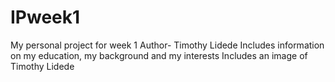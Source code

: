 # IPweek1
My personal project for week 1
Author- Timothy Lidede
Includes information on my education, my background and my interests
Includes an image of Timothy Lidede
